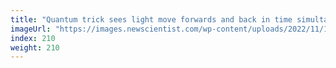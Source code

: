 ```yaml
---
title: "Quantum trick sees light move forwards and back in time simultaneously"
imageUrl: "https://images.newscientist.com/wp-content/uploads/2022/11/10151848/SEI_133046493.jpg?width=600"
index: 210
weight: 210
---
```

